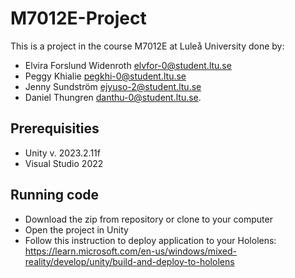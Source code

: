 # M7012E-Project

This is a project in the course M7012E at Luleå University done by:
- Elvira Forslund Widenroth elvfor-0@student.ltu.se
- Peggy Khialie pegkhi-0@student.ltu.se
- Jenny Sundström ejyuso-2@student.ltu.se
- Daniel Thungren danthu-0@student.ltu.se. 

## Prerequisities
- Unity v. 2023.2.11f
- Visual Studio 2022

## Running code
- Download the zip from repository or clone to your computer
- Open the project in Unity
- Follow this instruction to deploy application to your Hololens:
https://learn.microsoft.com/en-us/windows/mixed-reality/develop/unity/build-and-deploy-to-hololens
